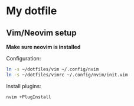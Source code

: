 # My dotfile


## Vim/Neovim setup

**Make sure neovim is installed**

Configuration:

```bash
ln -s ~/dotfiles/vim ~/.config/nvim
ln -s ~/dotfiles/vimrc ~/.config/nvim/init.vim
```

Install plugins:

```
nvim +PlugInstall
```
